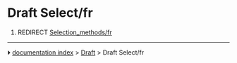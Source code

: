 # Draft Select/fr
1.  REDIRECT [Selection_methods/fr](Selection_methods/fr.md)



---
⏵ [documentation index](../README.md) > [Draft](Draft_Workbench.md) > Draft Select/fr
